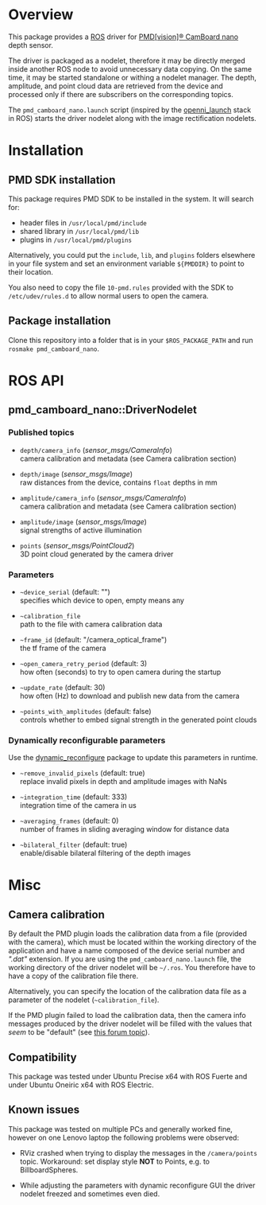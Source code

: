 Overview
========

This package provides a [ROS][] driver for [PMD[vision]® CamBoard nano][PMD]
depth sensor.

The driver is packaged as a nodelet, therefore it may be directly merged inside
another ROS node to avoid unnecessary data copying. On the same time, it may be
started standalone or withing a nodelet manager. The depth, amplitude, and point
cloud data are retrieved from the device and processed only if there are
subscribers on the corresponding topics.

The `pmd_camboard_nano.launch` script (inspired by the [openni_launch][] stack
in ROS) starts the driver nodelet along with the image rectification nodelets.

Installation
============

PMD SDK installation
--------------------

This package requires PMD SDK to be installed in the system. It will search
for:

* header files in `/usr/local/pmd/include`
* shared library in `/usr/local/pmd/lib`
* plugins in `/usr/local/pmd/plugins`

Alternatively, you could put the `include`, `lib`, and `plugins` folders
elsewhere in your file system and set an environment variable `${PMDDIR}` to
point to their location.

You also need to copy the file `10-pmd.rules` provided with the SDK to
`/etc/udev/rules.d` to allow normal users to open the camera.

Package installation
--------------------

Clone this repository into a folder that is in your `$ROS_PACKAGE_PATH` and run
`rosmake pmd_camboard_nano`.

ROS API
=======

pmd_camboard_nano::DriverNodelet
--------------------------------

### Published topics

* `depth/camera_info` (*sensor_msgs/CameraInfo*)  
  camera calibration and metadata (see Camera calibration section)

* `depth/image` (*sensor_msgs/Image*)  
  raw distances from the device, contains `float` depths in mm

* `amplitude/camera_info` (*sensor_msgs/CameraInfo*)  
  camera calibration and metadata (see Camera calibration section)

* `amplitude/image` (*sensor_msgs/Image*)  
  signal strengths of active illumination

* `points` (*sensor_msgs/PointCloud2*)  
  3D point cloud generated by the camera driver

### Parameters

* `~device_serial` (default: "")  
  specifies which device to open, empty means any

* `~calibration_file`  
  path to the file with camera calibration data

* `~frame_id` (default: "/camera_optical_frame")  
  the tf frame of the camera

* `~open_camera_retry_period` (default: 3)  
  how often (seconds) to try to open camera during the startup

* `~update_rate` (default: 30)  
  how often (Hz) to download and publish new data from the camera

* `~points_with_amplitudes` (default: false)  
  controls whether to embed signal strength in the generated point clouds

### Dynamically reconfigurable parameters

Use the [dynamic_reconfigure][] package to update this parameters in runtime.

* `~remove_invalid_pixels` (default: true)  
  replace invalid pixels in depth and amplitude images with NaNs

* `~integration_time` (default: 333)  
  integration time of the camera in us

* `~averaging_frames` (default: 0)  
  number of frames in sliding averaging window for distance data

* `~bilateral_filter` (default: true)  
  enable/disable bilateral filtering of the depth images

Misc
====

Camera calibration
------------------

By default the PMD plugin loads the calibration data from a file (provided with
the camera), which must be located within the working directory of the
application and have a name composed of the device serial number and *".dat"*
extension. If you are using the `pmd_camboard_nano.launch` file, the working
directory of the driver nodelet will be `~/.ros`. You therefore have to have a
copy of the calibration file there.

Alternatively, you can specify the location of the calibration data file as a
parameter of the nodelet (`~calibration_file`).

If the PMD plugin failed to load the calibration data, then the camera info
messages produced by the driver nodelet will be filled with the values that
*seem* to be "default" (see [this forum topic][calibration_forum_topic]).

Compatibility
-------------

This package was tested under Ubuntu Precise x64 with ROS Fuerte and under
Ubuntu Oneiric x64 with ROS Electric.

Known issues
------------

This package was tested on multiple PCs and generally worked fine, however on
one Lenovo laptop the following problems were observed:

* RViz crashed when trying to display the messages in the `/camera/points`
  topic.
  Workaround: set display style **NOT** to Points, e.g. to BillboardSpheres.

* While adjusting the parameters with dynamic reconfigure GUI the driver nodelet
  freezed and sometimes even died.

[ROS]: http://www.ros.org
[PMD]: http://www.pmdtec.com/products-services/pmdvisionr-cameras/pmdvisionr-camboard-nano/
[openni_launch]: http://ros.org/wiki/openni_launch
[dynamic_reconfigure]: http://ros.org/wiki/dynamic_reconfigure
[calibration_forum_topic]: https://www.cayim.com/forum/index.php?/topic/33-intrinsics-and-calibration/#entry125
